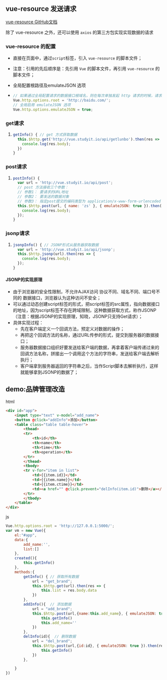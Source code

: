 ## vue-resource 发送请求

[vue-resource GitHub文档](https://github.com/pagekit/vue-resource)

除了 vue-resource 之外，还可以使用 `axios` 的第三方包实现实现数据的请求

### vue-resource 的配置

- 直接在页面中，通过`script`标签，引入 `vue-resource` 的脚本文件；

 - 注意：引用的先后顺序是：先引用 `Vue` 的脚本文件，再引用 `vue-resource` 的脚本文件；

 - 全局配置根路径及emulateJSON 选项

 - ```js
   // 如果通过全局配置请求的数据接口根域名，则在每次单独发起 http 请求的时候，请求的 url 路径，应该以相对路径开头，前面不能带/，否则不会启用根路径做拼接；
   Vue.http.options.root = 'http://baidu.com/';
   // 全局启用 emulateJSON 选项
   Vue.http.options.emulateJSON = true;
   ```

   

### get请求

1. ```js
   getInfo() { // get 方式获取数据
     this.$http.get('http://vue.studyit.io/api/getlunbo').then(res => {
       console.log(res.body);
     })
   }
   ```

   

### post请求

1. ```js
   postInfo() {
     var url = 'http://vue.studyit.io/api/post';
     // post 方法接收三个参数：
     // 参数1： 要请求的URL地址
     // 参数2： 要发送的数据对象
     // 参数3： 指定post提交的编码类型为 application/x-www-form-urlencoded
     this.$http.post(url, { name: 'zs' }, { emulateJSON: true }).then(res => {
       console.log(res.body);
     });
   }
   ```



### jsonp请求

1. ```js
   jsonpInfo() { // JSONP形式从服务器获取数据
     var url = 'http://vue.studyit.io/api/jsonp';
     this.$http.jsonp(url).then(res => {
       console.log(res.body);
     });
   }
   ```

   

#### JSONP的实现原理

 + 由于浏览器的安全性限制，不允许AJAX访问 协议不同、域名不同、端口号不同的 数据接口，浏览器认为这种访问不安全；
 + 可以通过动态创建script标签的形式，把script标签的src属性，指向数据接口的地址，因为script标签不存在跨域限制，这种数据获取方式，称作JSONP（注意：根据JSONP的实现原理，知晓，JSONP只支持Get请求）；
 + 具体实现过程：
     + 先在客户端定义一个回调方法，预定义对数据的操作；
     + 再把这个回调方法的名称，通过URL传参的形式，提交到服务器的数据接口；
     + 服务器数据接口组织好要发送给客户端的数据，再拿着客户端传递过来的回调方法名称，拼接出一个调用这个方法的字符串，发送给客户端去解析执行；
     + 客户端拿到服务器返回的字符串之后，当作Script脚本去解析执行，这样就能够拿到JSONP的数据了；





## demo:品牌管理改造

html

```html
<div id="app">
    <input type="text" v-model="add_name">
    <button @click="addInfo">添加</button>
    <table class="table table-hover">
        <thead>
        <tr>
            <th>id</th>
            <th>name</th>
            <th>time</th>
            <th>operation</th>
        </tr>
        </thead>
        <tbody>
        <tr v-for="item in list">
            <td>{{item.id}}</td>
            <td>{{item.name}}</td>
            <td>{{item.ctime}}</td>
            <td><a href="" @click.prevent="delInfo(item.id)">删除</a></td>
        </tr>
        </tbody>
    </table>
</div>
```



js

```js
Vue.http.options.root = 'http://127.0.0.1:5000/';
var vm = new Vue({
    el:"#app",
    data:{
        add_name:'',
        list:[]
    },
    created(){
        this.getInfo()
    },
    methods:{
        getInfo() { // 获取所有数据
            url = "get_brand";
            this.$http.get(url).then(res => {
                this.list = res.body.data
            })
        },
        addInfo(){  // 添加数据
            url = "add_brand";
            this.$http.post(url,{name:this.add_name}, { emulateJSON: true }).then(res => {
                this.getInfo()
                this.add_name=''
            })
        },
        delInfo(id){  // 删除数据
            url = "del_brand";
            this.$http.post(url,{id:id}, { emulateJSON: true }).then(res => {
                this.getInfo()
            })
        },

    }
})
```